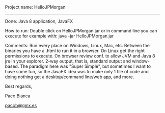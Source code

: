 Project name: HelloJPMorgan

-----------------

Done: Java 8 application, JavaFX

How to run: Double click on HelloJPMorgan.jar or in command line you can execute for example with: java -jar HelloJPMorgan.jar

Comments: Run every place on Windows, Linux, Mac, etc. Between the binaries you have a .html to run it in a browser. On Linux get the right permissions to execute. On browser review conf. to allow JVM and Java 8 jre in your explorer. 2-way output, that is, standard output and window-based. The paradigm here was "Super Simple", but sometimes I want to have some fun, so the JavaFX idea was to make only 1 file of code and doing nothing get a desktop/command line/web app, and more.


Best regards,

Paco Blanca

pacob@gmx.es
